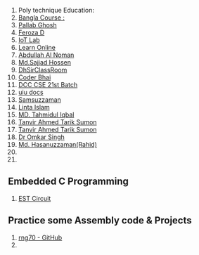 1. Poly technique Education: [](https://www.youtube.com/watch?v=2O3nlNLOhQk&list=PLaKhCRbzWGx42voCpld9xHkve9c8KMDXI&index=1)
2. [Bangla Course : ](https://www.youtube.com/watch?v=bpqPN7zXVd8&list=PLOAwd76aN5Ocm7fjjrIHhhQgoAcOLW2J9)
3. [Pallab Ghosh](https://www.youtube.com/watch?v=iswnPWGzFsY&list=PL_9vWo9RKP2NmHpYYjVPjmcVHLI2iFuBc)
4. [Feroza D ](https://www.youtube.com/@ferozamirajkar3390)
5. [IoT Lab ](https://www.youtube.com/watch?v=P7Tiqhchnbc)
6. [Learn Online](https://www.youtube.com/@LearnOnline1/playlists)
7. [Abdullah Al Noman](https://www.youtube.com/watch?v=ivtq3kURbPY&list=PLi8cF3OI--92a-_fyr3UKXD4DmBeFDHRv)
8. [ Md.Sajjad Hossen ](https://www.youtube.com/watch?v=Ao9k_HJZMN4&list=PLS6j43qoYjPjq3Yv0OfxkX8GP5kfo01d5&index=2)
9. [DhSirClassRoom](https://www.youtube.com/@dhsirsclassroom/search?query=8086)
10. [Coder Bhai](https://www.youtube.com/@CoderBhaiBD/playlists)
11. [DCC CSE 21st Batch](https://www.youtube.com/@dcccse21stbatch61/playlists)
12. [uiu docs](https://www.youtube.com/watch?v=04WVck8LRnk&list=PL3_ATDyQLqPj4JqidihQwAzmK6T8H_ln7)
13. [Samsuzzaman](https://www.youtube.com/watch?v=3AdpQrQwmPU&list=PLS6j43qoYjPjq3Yv0OfxkX8GP5kfo01d5&index=7)
14. [Linta Islam](https://www.youtube.com/watch?v=yBB9z7AFz1w&list=PLlLwDbbnMDZQIG3o1ufdRAexTFWI8szgo)
15. [MD. Tahmidul Iqbal](https://www.youtube.com/@tahmidraven/playlists)
16. [Tanvir Ahmed Tarik Sumon](https://www.youtube.com/@TanvirAhmadTariqueSumon/search?query=Embedded%20)
17. [Tanvir Ahmed Tarik Sumon ](https://www.youtube.com/watch?v=5-iTysFwQ20&list=PL-gPMfK-bku6odDVtODr4EwFcC9dXNy1Z)
18. [Dr Omkar Singh](https://www.youtube.com/watch?v=ytzyt28l52I&list=PLkdSraxyaHxDFydgATJic2V016LqFWaMk)
19. [Md. Hasanuzzaman(Rahid)](https://www.youtube.com/@md.hasanuzzaman2277/playlists)
20. 
21. 

## Embedded C Programming
1. [EST Circuit](https://www.youtube.com/watch?v=fpO-c2Wg254)


## Practice some Assembly code & Projects
1. [rng70 - GitHub](https://github.com/rng70/Assembly-Programming)
2. 
